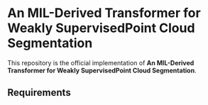 # An MIL-Derived Transformer for Weakly SupervisedPoint Cloud Segmentation

This repository is the official implementation of **An MIL-Derived Transformer for Weakly SupervisedPoint Cloud Segmentation**.

## Requirements